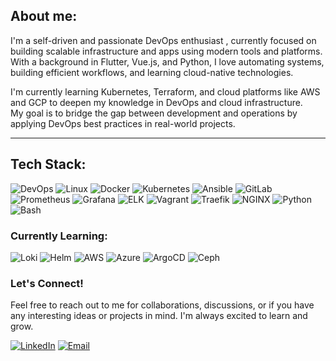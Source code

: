 ## About me:

I'm a self-driven and passionate DevOps enthusiast , currently focused on building scalable infrastructure and apps using modern tools and platforms. With a background in Flutter, Vue.js, and Python, I love automating systems, building efficient workflows, and learning cloud-native technologies.

I'm currently learning Kubernetes, Terraform, and cloud platforms like AWS and GCP to deepen my knowledge in DevOps and cloud infrastructure.  
My goal is to bridge the gap between development and operations by applying DevOps best practices in real-world projects.


---

## Tech Stack:

![DevOps](https://img.shields.io/badge/DevOps-%23595959?logo=dev.to&logoColor=white)
![Linux](https://img.shields.io/badge/Linux-%23f03c2e?logo=linux&logoColor=white)
![Docker](https://img.shields.io/badge/Docker-%230db7ed?logo=docker&logoColor=white)
![Kubernetes](https://img.shields.io/badge/Kubernetes-%23326ce5?logo=kubernetes&logoColor=white)
![Ansible](https://img.shields.io/badge/Ansible-%23000000?logo=ansible&logoColor=white)
![GitLab](https://img.shields.io/badge/GitLab-%23fc6d26?logo=gitlab&logoColor=white)
![Prometheus](https://img.shields.io/badge/Prometheus-%23e6522c?logo=prometheus&logoColor=white)
![Grafana](https://img.shields.io/badge/-Grafana-informational?logo=grafana)
![ELK](https://img.shields.io/badge/ELK-Stack-yellow)
![Vagrant](https://img.shields.io/badge/Vagrant-%2300b6e3?logo=vagrant&logoColor=white)
![Traefik](https://img.shields.io/badge/Traefik-%2324a1c3?logo=traefik-proxy&logoColor=white)
![NGINX](https://img.shields.io/badge/NGINX-%23009639?logo=nginx&logoColor=white)
![Python](https://img.shields.io/badge/Python-%233776ab?logo=python&logoColor=white)
![Bash](https://img.shields.io/badge/Bash-%234eaa25?logo=gnubash&logoColor=white)


### Currently Learning:

![Loki](https://img.shields.io/badge/Loki-%23000000?logo=grafana&logoColor=white)
![Helm](https://img.shields.io/badge/-Helm-informational?logo=helm)
![AWS](https://img.shields.io/badge/-AWS-informational?logo=amazon-aws)
![Azure](https://img.shields.io/badge/-Azure-informational?logo=microsoft-azure)
![ArgoCD](https://img.shields.io/badge/ArgoCD-%23174d9c?logo=argo&logoColor=white)
![Ceph](https://img.shields.io/badge/Ceph-%23ef3a3a?logo=ceph&logoColor=white)


### Let's Connect!
Feel free to reach out to me for collaborations, discussions, or if you have any interesting ideas or projects in mind. I'm always excited to learn and grow.

[![LinkedIn](https://img.shields.io/badge/LinkedIn-0077B5?style=for-the-badge&logo=linkedin&logoColor=white)](https://www.linkedin.com/in/ramtin-boreili/)
[![Email](https://img.shields.io/badge/Email-D14836?style=for-the-badge&logo=gmail&logoColor=white)](mailto:ramtin.bor7hp@gmail.com)

